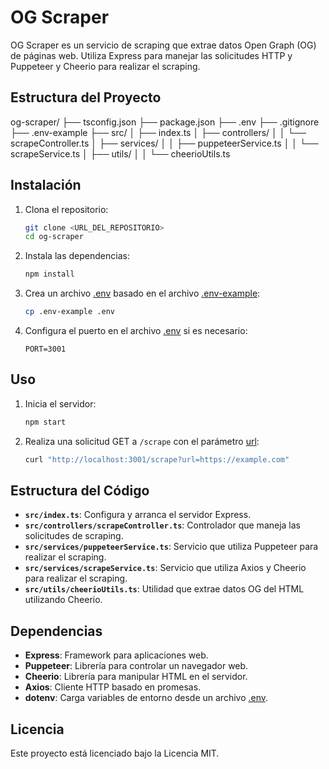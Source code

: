 # OG Scraper

OG Scraper es un servicio de scraping que extrae datos Open Graph (OG) de páginas web. Utiliza Express para manejar las solicitudes HTTP y Puppeteer y Cheerio para realizar el scraping.

## Estructura del Proyecto

og-scraper/
├── tsconfig.json
├── package.json
├── .env
├── .gitignore
├── .env-example
├── src/
│   ├── index.ts
│   ├── controllers/
│   │   └── scrapeController.ts
│   ├── services/
│   │   ├── puppeteerService.ts
│   │   └── scrapeService.ts
│   ├── utils/
│   │   └── cheerioUtils.ts

## Instalación

1. Clona el repositorio:

   ```sh
   git clone <URL_DEL_REPOSITORIO>
   cd og-scraper
   ```

2. Instala las dependencias:

   ```sh
   npm install
   ```

3. Crea un archivo [.env](http://_vscodecontentref_/7) basado en el archivo [.env-example](http://_vscodecontentref_/8):

   ```sh
   cp .env-example .env
   ```

4. Configura el puerto en el archivo [.env](http://_vscodecontentref_/9) si es necesario:
   ```env
   PORT=3001
   ```

## Uso

1. Inicia el servidor:

   ```sh
   npm start
   ```

2. Realiza una solicitud GET a `/scrape` con el parámetro [url](http://_vscodecontentref_/10):
   ```sh
   curl "http://localhost:3001/scrape?url=https://example.com"
   ```

## Estructura del Código

- **`src/index.ts`**: Configura y arranca el servidor Express.
- **`src/controllers/scrapeController.ts`**: Controlador que maneja las solicitudes de scraping.
- **`src/services/puppeteerService.ts`**: Servicio que utiliza Puppeteer para realizar el scraping.
- **`src/services/scrapeService.ts`**: Servicio que utiliza Axios y Cheerio para realizar el scraping.
- **`src/utils/cheerioUtils.ts`**: Utilidad que extrae datos OG del HTML utilizando Cheerio.

## Dependencias

- **Express**: Framework para aplicaciones web.
- **Puppeteer**: Librería para controlar un navegador web.
- **Cheerio**: Librería para manipular HTML en el servidor.
- **Axios**: Cliente HTTP basado en promesas.
- **dotenv**: Carga variables de entorno desde un archivo [.env](http://_vscodecontentref_/11).

## Licencia

Este proyecto está licenciado bajo la Licencia MIT.
